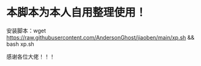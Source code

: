# 本脚本为本人自用整理使用！
安装脚本：wget https://raw.githubusercontent.com/AndersonGhost/jiaoben/main/xp.sh && bash xp.sh


感谢各位大佬！！！
